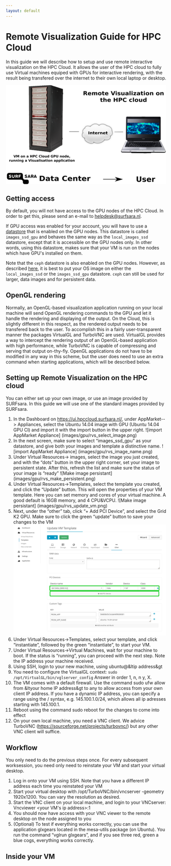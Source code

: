 ```yaml
---
layout: default
---
```


# Remote Visualization Guide for HPC Cloud
In this guide we will describe how to setup and use remote interactive visualization on the HPC Cloud. It allows the user of the HPC cloud to fully use Virtual machines equiped with GPUs for interactive rendering, with the result being transfered over the internet to their own local laptop or desktop.

![Remote interactive visualization](images/gpu/rvs_cloud.png)

## Getting access

By default, you will not have access to the GPU nodes of the HPC Cloud. In order to get this, please send an e-mail to [helpdesk@surfsara.nl](mailto:helpdesk@surfsara.nl).

If GPU access was enabled for your account, you will have to use a [datastore](image_storage) that is enabled on the GPU nodes. This datastore is called `images_ssd_gpu` and behaves the same way as the `local_images_ssd` datastore, except that it is accessible on the GPU nodes only. In other words, using this datastore, makes sure that your VM is run on the nodes which have GPU's installed on them.

Note that the `ceph` datastore is also enabled on the GPU nodes. However, as described [here](image_storage), it is best to put your OS image on either the `local_images_ssd` or the `images_ssd_gpu` datastore. `ceph` can still be used for larger, data images and for persistent data.

## OpenGL rendering
Normally, an OpenGL-based visualization application running on your local machine will send OpenGL rendering commands to the GPU and let it handle the rendering and displaying of the output. On the Cloud, this is slightly different in this respect, as the rendered output needs to be transfered back to the user. To accomplish this in a fairly user-transparent manner the packages VirtualGL and TurboVNC are used. VirtualGL provides a way to intercept the rendering output of an OpenGL-based application with high performance, while TurboVNC is capable of compressing and serving that output on-thy-fly. OpenGL applications do not have to be modified in any way in this scheme, but the user does need to use an extra command when starting applications, which will be described below.


## Setting up Remote Visualization on the HPC cloud
You can either set up your own image, or use an image provided by SURFsara. In this guide we will use one of the standard images provided by SURFsara. 

1. In the Dashboard on https://ui.hpccloud.surfsara.nl/, under AppMarket--> Appliances, select the Ubuntu 14.04 image with GPU (Ubuntu 14.04 GPU CI) and import it with the import button in the upper right.
![import AppMarket Appliance] (images/gpu/rvs_select_image.png)
2. In the next screen, make sure to select “images_ssd_gpu” as your datastore, and give both your images and template a distinctive name.
![import AppMarket Appliance] (images/gpu/rvs_image_name.png)
3. Under Virtual Resources-> images, select the image you just created, and with the “dots” button in the upper right corner, set your image to persistent state. After this, refresh the list and make sure the status of your image is “ready”
![Make image persistant] (images/gpu/rvs_make_persistent.png)
4. Under Virtual Resources->Templates, select the template you created, and click the “Update” button. This will open the properties of your VM template.  Here you can set memory and cores of your virtual machine. A good default is 16GB memory, and 4 CPU&VCPU.
![Make image persistant] (images/gpu/rvs_update_vm.png)
5. Next, under the “other” tab, click “+ Add PCI Device”, and select the Grid K2 GPU.
Make sure to click the green “update” button to save your changes to the VM
 ![Add GPU to template](images/gpu/gpu_add_pci.png)
6. Under Virtual Resources->Templates, select your  template, and click “instantiate”, followed by the green “instantiate”, to start your VM.
6. Under Virtual Resources->Virtual Machines, wait for your machine to boot. If the status is “running”, you can proceed with the next step. Note the IP address your machine received.
7. Using SSH, login to your new machine, using ubuntu@&ltip address&gt
8. You need to configure the VirtualGL context: `sudo /opt/VirtualGL/bin/vglserver_config`
Answer in order 1, n, n y, X.
9. The VM comes with a default firewall. Use the command sudo ufw allow from &ltyour home IP address&gt  to any  to allow access from your own client IP address. If you have a dynamic IP address, you can specify a range using the / syntax, e.g. 145.100.1.0/24, which allows all ip adresses starting with 145.100.1. 
10. Reboot using the command sudo reboot for the changes to come into effect
11. On your own local machine, you need a VNC client. We advice TurboVNC (https://sourceforge.net/projects/turbovnc/) but any other VNC client will suffice.

## Workflow 
You only need to do the previous steps once. For every subsequent worksession, you need only need to reinstate your VM and start your virtual desktop. 

1. Log in onto your VM using SSH. Note that you have a different IP address each time you reinstated your VM
2. Start your virtual desktop with /opt/TurboVNC/bin/vncserver -geometry 1920x1200. You can vary the resolution as desired.
3. Start the VNC client on your local machine, and login to your VNCserver: Vncviewer <your VM's ip address>:1
4. You should now have access with your VNC viewer to the remote desktop on the node assigned to you 
5. (Optional) To test if everything works correctly, you can use the application glxgears located in the mesa-utils package (on Ubuntu).  You run the command “vglrun glxgears”, and if you see three red, green a blue cogs, everything works correctly.




## Inside your VM
